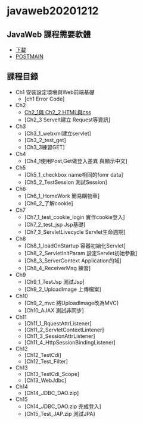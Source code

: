 # javaweb20201212
## JavaWeb 課程需要軟體
* [下載](https://drive.google.com/file/d/1hljBks3O8Ra94xdidB8F1PYEooWcplan/view)
* [POSTMAIN](https://www.postman.com/downloads/)
## 課程目錄
+ Ch1 安裝設定環境與Web前端基礎
  + [ch1 Error Code]
+ Ch2
   + [Ch2_1與 Ch2_2 HTML與css](https://github.com/xvpowerg/javaweb20201212/blob/main/20201212/Ch2_1/src/tw/com/web/Test1Servlet.java)
   + [Ch2_3 Servelt建立 Request等資訊]
+ Ch3
   + [Ch3_1_webxml建立servlet]
   + [Ch3_2_test_get]
   + [Ch3_3練習GET]
+ Ch4
  + [Ch4_1使用Post,Get做登入差異 與顯示中文]
+ Ch5
  + [Ch5_1_checkbox name相同的fomr data]
  + [Ch5_2_TestSession 測試Session]
+ Ch6
   + [Ch6_1_HomeWork 簡易購物車]
   + [Ch6_2_了解cookie]
+ Ch7
   + [Ch7_1_test_cookie_login 實作cookie登入]
   + [Ch7_2_test_jsp Jsp基礎]
   + [Ch7_3_ServletLivecycle Servlet生命週期]
+ Ch8
   + [Ch8_1_loadOnStartup 容器初始化Servlet]
   + [Ch8_2_ServletInitParam 設定Servlet初始參數]
   + [Ch8_3_ServerContext Application的域]
   + [Ch8_4_ReceiverMsg 練習]
+ Ch9
   + [Ch9_1_TestJsp 測試Jsp]
   + [Ch9_2_UploadImage 上傳檔案]
+ Ch10 
   + [Ch9_2_mvc 將UploadImage改為MVC]
   + [Ch10_AJAX 測試非同步]
+ Ch11 
   + [Ch11_1_RquestAttrListener]
   + [Ch11_2_ServletContextLintener] 
   + [Ch11_3_SessionAttrListener] 
   + [Ch11_4_HttpSessionBindingListener]
+ Ch12
   + [Ch12_TestCdi]
   + [Ch12_Test_Filter]
+ Ch13
   + [Ch13_TestCdi_Scope]
   + [Ch13_WebJdbc]
+ Ch14
   + [Ch14_JDBC_DAO.zip]
 + Ch15
   + [Ch14_JDBC_DAO.zip 完成登入]
   + [Ch15_Test_JAP.zip 測試JPA]
 
